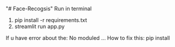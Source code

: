 "# Face-Recogsis" 
Run in terminal
1. pip install -r requirements.txt
2. streamlit run app.py
   
If u have error about the: No moduled ...
How to fix this: pip install <module>
